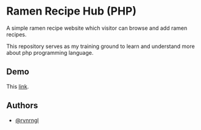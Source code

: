 
# Ramen Recipe Hub (PHP)

A simple ramen recipe website which visitor can browse and add ramen recipes.

This repository serves as my training ground to learn and understand more about php programming language.


## Demo

This [link](https://ramen-shop.000webhostapp.com/index.php).


## Authors

- [@rvnrngl](https://www.github.com/rvnrngl)

